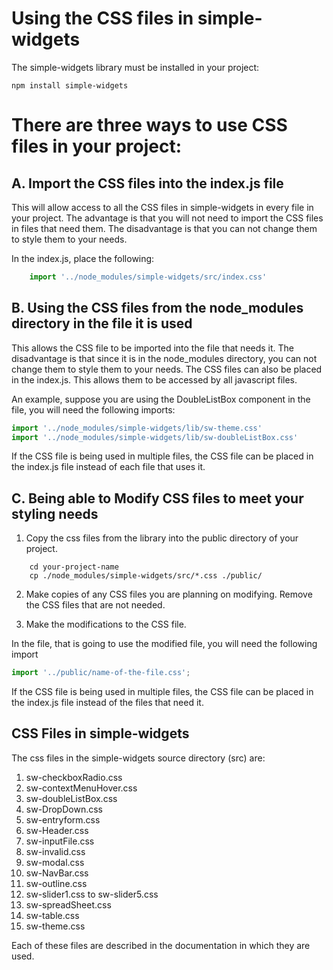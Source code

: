 # Using the CSS files in simple-widgets

The simple-widgets library must be installed in your project:

```
npm install simple-widgets
```

# There are three ways to use CSS files in your project:

## A. Import the CSS files into the index.js file

This will allow access to all the CSS files in simple-widgets in every file in your project.
The advantage is that you will not need to import the CSS files in files that need them.
The disadvantage is that you can not change them to style them to your needs.

In the index.js, place the following:
```js
    import '../node_modules/simple-widgets/src/index.css'
```

## B. Using the CSS files from the node_modules directory in the file it is used

This allows the CSS file to be imported into the file that needs it.  The disadvantage is that since it is in the node_modules directory, you can not change them to style them to your needs.  The CSS files can also be placed in the index.js.  This allows them to be accessed by all javascript files.

An example, suppose you are using the DoubleListBox component in the file, you will need the following imports:

```javascript
import '../node_modules/simple-widgets/lib/sw-theme.css'
import '../node_modules/simple-widgets/lib/sw-doubleListBox.css'
```

If the CSS file is being used in multiple files, the CSS file can be placed in the index.js file instead of each file that uses it.

## C. Being able to Modify CSS files to meet your styling needs

1.  Copy the css files from the library into the public directory of your project.  
```
    cd your-project-name
    cp ./node_modules/simple-widgets/src/*.css ./public/
```

2.  Make copies of any CSS files you are planning on modifying.  Remove the CSS files that are not needed.

3.  Make the modifications to the CSS file.

In the file, that is going to use the modified file, you will need the following import

```javascript
import '../public/name-of-the-file.css';
```

If the CSS file is being used in multiple files, the CSS file can be placed in the index.js file instead of the files that need it.

## CSS Files in simple-widgets

The css files in the simple-widgets source directory (src) are:

1. sw-checkboxRadio.css
2. sw-contextMenuHover.css
3. sw-doubleListBox.css
4. sw-DropDown.css
5. sw-entryform.css
6. sw-Header.css
7. sw-inputFile.css
8. sw-invalid.css
9. sw-modal.css
10. sw-NavBar.css
11. sw-outline.css
11. sw-slider1.css to sw-slider5.css
12. sw-spreadSheet.css
12. sw-table.css
13. sw-theme.css

Each of these files are described in the documentation in which they are used.
